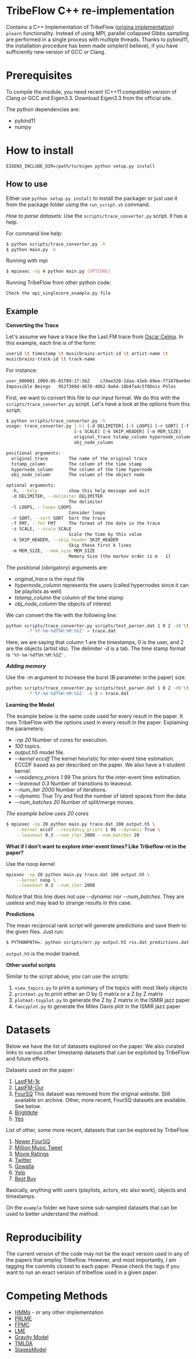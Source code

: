 # TribeFlow C++ re-implementation

Contains a C++ Implementation of TribeFlow ([origina implementation](https://github.com/flaviovdf/tribeflow)) ``plearn`` functionality.
Instead of using MPI, parallel collapsed Gibbs sampling are performed in a single process with multiple threads. 
Thanks to pybind11, the installation procedure has been made simpler(I believe), if you have sufficiently new version of GCC or Clang.

# Prerequisites

To compile the module, you need recent (C++11 compatible) version of Clang or GCC and Eigen3.3.
Download Eigen3.3 from the official site.

The python dependencies are:

* pybind11
* numpy


# How to install 

```
EIGEN3_INCLUDE_DIR=/path/to/eigen python setup.py install
```

How to use
----------

Either use `python setup.py install` to install the packager or just use it from
the package folder using the `run_script.sh` command.

*How to parse datasets:* Use the `scripts/trace_converter.py` script. It has a help.

For command line help:

```bash
$ python scripts/trace_converter.py -h
$ python main.py -h
```

Running with mpi

```bash
$ mpiexec -np 4 python main.py [OPTIONS]
```

Running TribeFlow from other python code:

```
Check the api_singlecore_example.py file
```

Example
-------

**Converting the Trace**

Let's assume we have a trace like the Last.FM trace from [Oscar
Celma](http://www.dtic.upf.edu/~ocelma/MusicRecommendationDataset/lastfm-1K.html).
In this example, each line is of the form:

```bash
userid \t timestamp \t musicbrainz-artist-id \t artist-name \t
musicbrainz-track-id \t track-name
```

For instance:

```bash
user_000001 2009-05-01T09:17:36Z    c74ee320-1daa-43e6-89ee-f71070ee9e8f
Impossible Beings   952f360d-d678-40b2-8a64-18b4fa4c5f8Dois Pólos
```

First, we want to convert this file to our input format. We do this with the
`scripts/trace_converter.py` script. Let's have a look at the options from
this script:

```bash
$ python scripts/trace_converter.py -h
usage: trace_converter.py [-h] [-d DELIMITER] [-l LOOPS] [-r SORT] [-f FMT]
                          [-s SCALE] [-k SKIP_HEADER] [-m MEM_SIZE]
                          original_trace tstamp_column hypernode_column
                          obj_node_column

positional arguments:
  original_trace        The name of the original trace
  tstamp_column         The column of the time stamp
  hypernode_column      The column of the time hypernode
  obj_node_column       The column of the object node

optional arguments:
  -h, --help            show this help message and exit
  -d DELIMITER, --delimiter DELIMITER
                        The delimiter
  -l LOOPS, --loops LOOPS
                        Consider loops
  -r SORT, --sort SORT  Sort the trace
  -f FMT, --fmt FMT     The format of the date in the trace
  -s SCALE, --scale SCALE
                        Scale the time by this value
  -k SKIP_HEADER, --skip_header SKIP_HEADER
                        Skip these first k lines
  -m MEM_SIZE, --mem_size MEM_SIZE
                        Memory Size (the markov order is m - 1)
```

The positional (obrigatory) arguments are:

   * *original_trace* is the input file
   * *hypernode_column* represents the users (called hypernodes since it can 
     be playlists as well)
   * *tstamp_column* the column of the time stamp
   * *obj_node_column* the objects of interest

We can convert the file with the following line:

```bash
python scripts/trace_converter.py scripts/test_parser.dat 1 0 2 -d$'\t' \
        -f'%Y-%m-%dT%H:%M:%SZ' > trace.dat
```

Here, we are saying that column 1 are the timestamps, 0 is the user, and 2 are the
objects (artist ids). The delimiter *-d* is a tab. The time stamp format is
`'%Y-%m-%dT%H:%M:%SZ'`.

***Adding memory***

Use the -m argument to increase the burst (B parameter in the paper) size. 

```bash
python scripts/trace_converter.py scripts/test_parser.dat 1 0 2 -d$'\t' \
        -f'%Y-%m-%dT%H:%M:%SZ' -m 3 > trace.dat
```

**Learning the Model**

The example below is the same code used for every result in the paper. It runs
TribeFlow with the options used in every result in the paper. Explaining the
parameters:

   * *-np 20* Number of cores for execution.
   * *100* topics.
   * *output.h5* model file.
   * *--kernel eccdf* The kernel heuristic for inter-event time estimation. ECCDF
     based as per described on the paper. We also have a t-student kernel.
   * *--residency_priors 1 99* The priors for the inter-event time estimation.
   * *--leaveout 0.3* Number of transitions to leaveout.
   * *--num_iter 2000* Number of iterations.
   * *--dynamic True* Try and find the number of latent spaces from the data
   * *--num_batches 20* Number of split/merge moves.

*The example below uses 20 cores*
```bash
$ mpiexec -np 20 python main.py trace.dat 100 output.h5 \
    --kernel eccdf --residency_priors 1 99 --dynamic True \
    --leaveout 0.3 --num_iter 2000 --num_batches 20
```

**What if I don't want to explore inter-event times? Like Tribeflow-nt in the paper?**

Use the noop kernel

```bash
mpiexec -np 20 python main.py trace.dat 100 output.h5 \
    --kernel noop \
    --leaveout 0.3 --num_iter 2000
```

Notice that this line does not use *--dynamic* nor *--num_batches*. They are useless
and may lead to strange results in this case.

**Predictions**

The mean reciprocal rank script will generate predictions and save them to the 
given files. Just run:

```bash
$ PYTHONPATH=. python scripts/mrr.py output.h5 rss.dat predictions.dat
```

`output.h5` is the model trained.

**Other useful scripts**

Similar to the script above, you can use the scripts:

1. `view_topics.py` to print a summary of the topics with most likely objects
2. `printmat.py` to print either an O by O matrix or a Z by Z matrix 
3. `plotmat-toyplot.py` to generate the Z by Z matrix in the ISMIR jazz paper
4. `fancyplot.py` to generate the Miles Davis plot in the ISMIR jazz paper

<a name="data"></a>
Datasets
========

Below we have the list of datasets explored on the paper. We also curated links
to various other timestamp datasets that can be exploited by TribeFlow and 
future efforts.

Datasets used on the paper:

1. [LastFM-1k](http://www.dtic.upf.edu/~ocelma/MusicRecommendationDataset/lastfm-1K.html)
2. [LastFM-Our](https://www.dropbox.com/s/49utmj05rmv55wz/lastfm_groups.dat.gz?dl=0) 
3. [FourSQ](https://archive.org/details/201309_foursquare_dataset_umn)
    This dataset was removed from the original website. Still available on
    archive. Other, more recent, FourSQ datasets are available. See below.
4. [Brightkite](https://snap.stanford.edu/data/loc-brightkite.html)
5. [Yes](http://www.cs.cornell.edu/people/tj/playlists/index.html)

List of other, some more recent, datasets that can be explored by TribeFlow.

1. [Newer FourSQ](https://sites.google.com/site/yangdingqi/home/foursquare-dataset)
2. [Million Music Tweet](http://www.cp.jku.at/datasets/MMTD/)
3. [Movie Ratings](https://github.com/sidooms/MovieTweetings)
4. [Twitter](https://snap.stanford.edu/data/twitter7.html)
5. [Gowalla](https://snap.stanford.edu/data/loc-gowalla.html)
6. [Yelp](https://www.yelp.com/dataset_challenge)
7. [Best Buy](https://www.kaggle.com/c/acm-sf-chapter-hackathon-big/data)

Basically, anything with users (playlists, actors, etc also work), objects and 
timestamps.

On the `example` folder we have some sub-sampled datasets that can be used to
better understand the method.

<a name="reproductibility"></a>
Reproducibility
===============

The current version of the code may not be the exact version used in any of the
papers that employ Tribeflow. However, and most importantly, I am tagging the
commits closest to each paper. Please check the tags if you want to run an exact
version of tribeflow used in a given paper.

<a name="competition"></a>
Competing Methods
=================

* [HMMs](https://github.com/guyz/HMM) - or any other implementation
* [PRLME](http://github.com/flaviovdf/plme)
* [FPMC](http://github.com/flaviovdf/fpmc)
* [LME](http://www.cs.cornell.edu/people/tj/playlists/index.html)
* [Gravity Model](https://github.com/flaviovdf/tribeflow/blob/master/scripts/gravity_model.py)
* [TMLDA](https://github.com/flaviovdf/tribeflow/blob/master/scripts/tmlda.py)
* [StagesModel](http://infolab.stanford.edu/~crucis/code/stages-package.zip)
